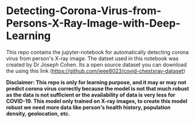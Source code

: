 # Detecting-Corona-Virus-from-Persons-X-Ray-Image-with-Deep-Learning
This repo contains the jupyter-notebook for automatically detecting corona virus from person's X-ray image.
The datset used in this notebook was created by Dr Joseph Cohen. Its a open source dataset you can download the using this link (https://github.com/ieee8023/covid-chestxray-dataset)

<b>Disclaimer:<b> This repo is only for learning purpose, and it may or may not predict corona virus correctly because the model is not that much robust as the data is not sufficient or the availability of data is very less for COVID-19. This model only trained on X-ray images, to create this model robust we need more data like person's health history, population density, geolocation, etc.
